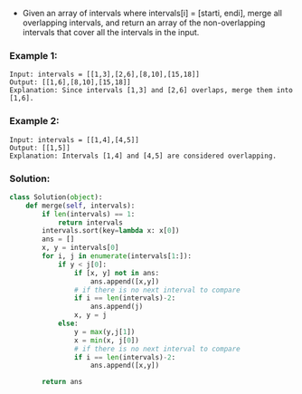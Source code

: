 - Given an array of intervals where intervals[i] = [starti, endi], merge all overlapping intervals, and return an array of the non-overlapping intervals that cover all the intervals in the input.
### Example 1:
```
Input: intervals = [[1,3],[2,6],[8,10],[15,18]]
Output: [[1,6],[8,10],[15,18]]
Explanation: Since intervals [1,3] and [2,6] overlaps, merge them into [1,6].
```

### Example 2:
```
Input: intervals = [[1,4],[4,5]]
Output: [[1,5]]
Explanation: Intervals [1,4] and [4,5] are considered overlapping.
```

### Solution: 
```python
class Solution(object):
    def merge(self, intervals):
        if len(intervals) == 1:
            return intervals
        intervals.sort(key=lambda x: x[0])
        ans = []
        x, y = intervals[0]
        for i, j in enumerate(intervals[1:]):
            if y < j[0]:
                if [x, y] not in ans:
                    ans.append([x,y])
                # if there is no next interval to compare
                if i == len(intervals)-2:
                    ans.append(j)
                x, y = j
            else:
                y = max(y,j[1])
                x = min(x, j[0])
                # if there is no next interval to compare
                if i == len(intervals)-2:
                    ans.append([x,y])

        return ans
```